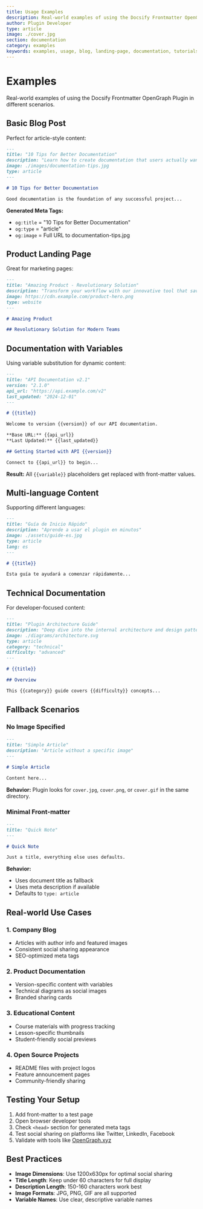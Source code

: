 ```yaml
---
title: Usage Examples
description: Real-world examples of using the Docsify Frontmatter OpenGraph Plugin in different scenarios - blog posts, landing pages, documentation
author: Plugin Developer
type: article
image: ./cover.jpg
section: documentation
category: examples
keywords: examples, usage, blog, landing-page, documentation, tutorials
---
```


# Examples

Real-world examples of using the Docsify Frontmatter OpenGraph Plugin in different scenarios.

## Basic Blog Post

Perfect for article-style content:

```markdown
---
title: "10 Tips for Better Documentation"
description: "Learn how to create documentation that users actually want to read"
image: ./images/documentation-tips.jpg
type: article
---

# 10 Tips for Better Documentation

Good documentation is the foundation of any successful project...
```

**Generated Meta Tags:**
- `og:title` = "10 Tips for Better Documentation"
- `og:type` = "article" 
- `og:image` = Full URL to documentation-tips.jpg

## Product Landing Page

Great for marketing pages:

```markdown
---
title: "Amazing Product - Revolutionary Solution"
description: "Transform your workflow with our innovative tool that saves hours of work"
image: https://cdn.example.com/product-hero.png
type: website
---

# Amazing Product

## Revolutionary Solution for Modern Teams
```

## Documentation with Variables

Using variable substitution for dynamic content:

```markdown
---
title: "API Documentation v2.1"
version: "2.1.0"
api_url: "https://api.example.com/v2"
last_updated: "2024-12-01"
---

# {{title}}

Welcome to version {{version}} of our API documentation.

**Base URL:** {{api_url}}  
**Last Updated:** {{last_updated}}

## Getting Started with API {{version}}

Connect to {{api_url}} to begin...
```

**Result:** All `{{variable}}` placeholders get replaced with front-matter values.

## Multi-language Content

Supporting different languages:

```markdown
---
title: "Guía de Inicio Rápido"
description: "Aprende a usar el plugin en minutos"
image: ./assets/guide-es.jpg
type: article
lang: es
---

# {{title}}

Esta guía te ayudará a comenzar rápidamente...
```

## Technical Documentation

For developer-focused content:

```markdown
---
title: "Plugin Architecture Guide"
description: "Deep dive into the internal architecture and design patterns"
image: ./diagrams/architecture.svg
type: article
category: "technical"
difficulty: "advanced"
---

# {{title}}

## Overview

This {{category}} guide covers {{difficulty}} concepts...
```

## Fallback Scenarios

### No Image Specified

```markdown
---
title: "Simple Article"
description: "Article without a specific image"
---

# Simple Article

Content here...
```

**Behavior:** Plugin looks for `cover.jpg`, `cover.png`, or `cover.gif` in the same directory.

### Minimal Front-matter

```markdown
---
title: "Quick Note"
---

# Quick Note

Just a title, everything else uses defaults.
```

**Behavior:** 
- Uses document title as fallback
- Uses meta description if available
- Defaults to `type: article`

## Real-world Use Cases

### 1. Company Blog
- Articles with author info and featured images
- Consistent social sharing appearance
- SEO-optimized meta tags

### 2. Product Documentation  
- Version-specific content with variables
- Technical diagrams as social images
- Branded sharing cards

### 3. Educational Content
- Course materials with progress tracking
- Lesson-specific thumbnails
- Student-friendly social previews

### 4. Open Source Projects
- README files with project logos
- Feature announcement pages
- Community-friendly sharing

## Testing Your Setup

1. Add front-matter to a test page
2. Open browser developer tools
3. Check `<head>` section for generated meta tags
4. Test social sharing on platforms like Twitter, LinkedIn, Facebook
5. Validate with tools like [OpenGraph.xyz](https://www.opengraph.xyz/)

## Best Practices

- **Image Dimensions**: Use 1200x630px for optimal social sharing
- **Title Length**: Keep under 60 characters for full display
- **Description Length**: 150-160 characters work best
- **Image Formats**: JPG, PNG, GIF are all supported
- **Variable Names**: Use clear, descriptive variable names
